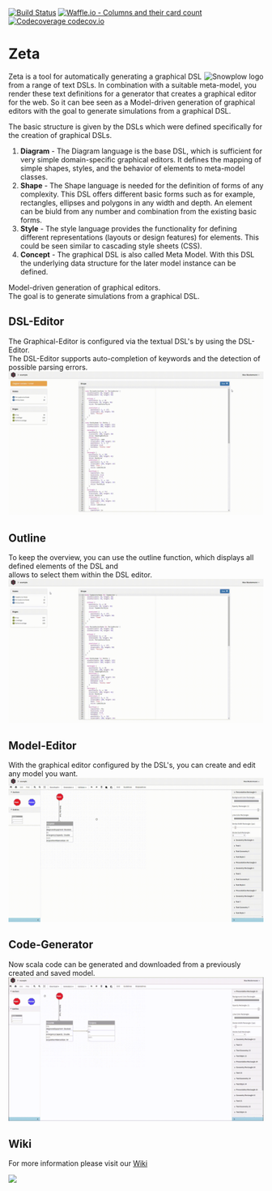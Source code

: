 [![Build Status](https://travis-ci.org/Zeta-Project/zeta.svg?branch=dev)](https://travis-ci.org/Zeta-Project/zeta)
[![Waffle.io - Columns and their card count](https://badge.waffle.io/Zeta-Project/zeta.svg?columns=all)](https://waffle.io/Zeta-Project/zeta)
[![Codecoverage codecov.io](https://codecov.io/gh/Zeta-Project/zeta/branch/dev/graph/badge.svg)](https://codecov.io/gh/Zeta-Project/zeta)
# Zeta
<img src="https://avatars3.githubusercontent.com/u/29041085?s=150&v=4" alt="Snowplow logo" title="Snowplow" align="right" />

Zeta is a tool for automatically generating a graphical DSL from a range of text DSLs. In combination with a suitable meta-model, you render these text definitions for a generator that creates a graphical editor for the web. So it can bee seen as a Model-driven generation of graphical editors with the goal to generate simulations from a graphical DSL.

The basic structure is given by the DSLs which were defined specifically for the creation of graphical DSLs.

1. **Diagram** - The Diagram language is the base DSL, which is sufficient for very simple domain-specific graphical editors. It defines the mapping of simple shapes, styles, and the behavior of elements to meta-model classes.
2. **Shape** - The Shape language is needed for the definition of forms of any complexity. This DSL offers different basic forms such as for example, rectangles, ellipses and polygons in any width and depth. An element can be biuld from any number and combination from the existing basic forms.
3. **Style** - The style language provides the functionality for defining different representations (layouts or design features) for elements. This could be seen similar to cascading style sheets (CSS).
4. **Concept** - The graphical DSL is also called Meta Model. With this DSL the underlying data structure for the later model instance can be defined.

Model-driven generation of graphical editors. <br>
The goal is to generate simulations from a graphical DSL.

## DSL-Editor
The Graphical-Editor is configured via the textual DSL's by using the DSL-Editor.
<br>
The DSL-Editor supports auto-completion of keywords and the detection of possible parsing errors. 
![DSL-Editor-Edit](https://github.com/Zeta-Project/zeta/blob/dev/api/wiki/dsl-editor.gif)

## Outline
To keep the overview, you can use the outline function, which displays all defined elements of the DSL and 
<br>
allows to select them within the DSL editor.
![DSL-Editor-Outline](https://github.com/Zeta-Project/zeta/blob/dev/api/wiki/dsl-editor-2.gif)

## Model-Editor
With the graphical editor configured by the DSL's, you can create and edit any model you want.
![Model-Editor](https://github.com/Zeta-Project/zeta/blob/dev/api/wiki/model-editor.gif)

## Code-Generator
Now scala code can be generated and downloaded from a previously created and saved model.
![Code-Generator](https://github.com/Zeta-Project/zeta/blob/dev/api/wiki/code-generator.gif)

## Wiki 
For more information please visit our [Wiki](https://github.com/Zeta-Project/zeta/wiki) <br>

![](https://avatars3.githubusercontent.com/u/29041085?s=150&v=4)
